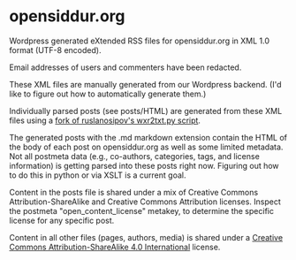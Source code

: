 # opensiddur.org

Wordpress generated eXtended RSS files for opensiddur.org in XML 1.0 format (UTF-8 encoded). 

Email addresses of users and commenters have been redacted.

These XML files are manually generated from our Wordpress backend. (I'd like to figure out how to automatically generate them.)

Individually parsed posts (see posts/HTML) are generated from these XML files using a <a href="https://gist.github.com/aharonium/1d148b57e2b8488f68e2f2781ce92e00">fork of ruslanosipov's wxr2txt.py script</a>. 

The generated posts with the .md markdown extension contain the HTML of the body of each post on opensiddur.org as well as some limited metadata. Not all postmeta data (e.g., co-authors, categories, tags, and license information) is getting parsed into these posts right now. Figuring out how to do this in python or via XSLT is a current goal.

Content in the posts file is shared under a mix of Creative Commons Attribution-ShareAlike and Creative Commons Attribution licenses. Inspect the postmeta "open_content_license" metakey, to determine the specific license for any specific post.

Content in all other files (pages, authors, media) is shared under a <a href="https://creativecommons.org/licenses/by-sa/4.0/">Creative Commons Attribution-ShareAlike 4.0 International</a> license.
